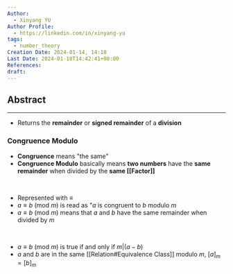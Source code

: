 ```yaml
---
Author:
  - Xinyang YU
Author Profile:
  - https://linkedin.com/in/xinyang-yu
tags:
  - number_theory
Creation Date: 2024-01-14, 14:18
Last Date: 2024-01-18T14:42:41+08:00
References: 
draft: 
---
```

## Abstract
---
- Returns the **remainder** or **signed remainder** of a **division**


### Congruence Modulo
- **Congruence** means "the same"
- **Congruence Modulo** basically means **two numbers** have the **same remainder** when divided by the **same [[Factor]]**
</br>

- Represented with $\equiv$
- $a \equiv b$ (mod $m$) is read as "$a$ is congruent to $b$ modulo $m$ 
- $a \equiv b$ (mod $m$) means that $a$ and $b$ have the same remainder when divided by $m$
</br>

- $a \equiv b$ (mod $m$) is true if and only if $m|(a-b)$
- $a$ and $b$ are in the same [[Relation#Equivalence Class]] modulo $m$, $[a]_{m} = [b]_{m}$